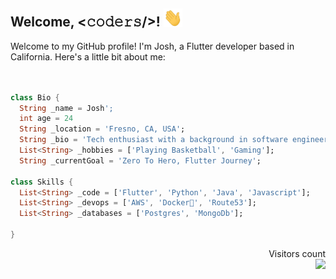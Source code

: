 ## Welcome, <𝚌𝚘𝚍𝚎𝚛𝚜/>! <img src="https://raw.githubusercontent.com/ABSphreak/ABSphreak/master/gifs/Hi.gif" width="30px"></h2>


Welcome to my GitHub profile! I'm Josh, a Flutter developer based in California. Here's a little bit about me:

```dart


class Bio {
  String _name = Josh';
  int age = 24
  String _location = 'Fresno, CA, USA';
  String _bio = 'Tech enthusiast with a background in software engineering and business.';
  List<String> _hobbies = ['Playing Basketball', 'Gaming'];
  String _currentGoal = 'Zero To Hero, Flutter Journey';

class Skills {
  List<String> _code = ['Flutter', 'Python', 'Java', 'Javascript'];
  List<String> _devops = ['AWS', 'Docker🐳', 'Route53'];
  List<String> _databases = ['Postgres', 'MongoDb'];
  
}
```


<p align="right"> 
  Visitors count<br>
  <img src="https://profile-counter.glitch.me/josh2c/count.svg" />
</p>

